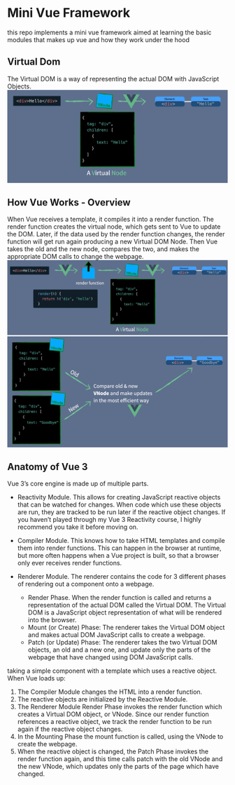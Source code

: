 # Mini Vue Framework

this repo implements a mini vue framework aimed at learning the basic modules that makes up vue and how they work under the hood

## Virtual Dom

The Virtual DOM is a way of representing the actual DOM with JavaScript Objects.
<img src="./vnode.jpg" style="width: 600px" />

## How Vue Works - Overview

When Vue receives a template, it compiles it into a render function.
The render function creates the virtual node, which gets sent to Vue to update the DOM. Later, if the data used by the render function changes, the render function will get run again producing a new Virtual DOM Node. Then Vue takes the old and the new node, compares the two, and makes the appropriate DOM calls to change the webpage.
<img src="./render-function.jpg" style="width: 600px" />
<img src="./dom-update.jpg" style="width: 600px" />

## Anatomy of Vue 3

Vue 3’s core engine is made up of multiple parts.

- Reactivity Module. This allows for creating JavaScript reactive objects that can be watched for changes. When code which use these objects are run, they are tracked to be run later if the reactive object changes. If you haven’t played through my Vue 3 Reactivity course, I highly recommend you take it before moving on.

- Compiler Module. This knows how to take HTML templates and compile them into render functions. This can happen in the browser at runtime, but more often happens when a Vue project is built, so that a browser only ever receives render functions.

- Renderer Module. The renderer contains the code for 3 different phases of rendering out a component onto a webpage.
  - Render Phase. When the render function is called and returns a representation of the actual DOM called the Virtual DOM. The Virtual DOM is a JavaScript object representation of what will be rendered into the browser.
  - Mount (or Create) Phase: The renderer takes the Virtual DOM object and makes actual DOM JavaScript calls to create a webpage.
  - Patch (or Update) Phase: The renderer takes the two Virtual DOM objects, an old and a new one, and update only the parts of the webpage that have changed using DOM JavaScript calls.

taking a simple component with a template which uses a reactive object. When Vue loads up:

1. The Compiler Module changes the HTML into a render function.
2. The reactive objects are initialized by the Reactive Module.
3. The Renderer Module Render Phase invokes the render function which creates a Virtual DOM object, or VNode. Since our render function references a reactive object, we track the render function to be run again if the reactive object changes.
4. In the Mounting Phase the mount function is called, using the VNode to create the webpage.
5. When the reactive object is changed, the Patch Phase invokes the render function again, and this time calls patch with the old VNode and the new VNode, which updates only the parts of the page which have changed.
